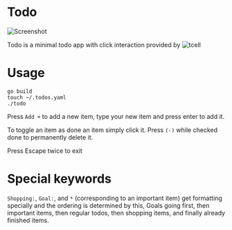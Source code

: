 
# Todo

![Screenshot](https://github.com/kyprifog/todo/blob/master/images/screenshot.png)

Todo is a minimal todo app with click interaction provided by ![tcell](https://github.com/gdamore/tcell)

# Usage

```
go build
touch ~/.todos.yaml
./todo
```
Press `Add +` to add a new item, type your new item and press enter to add it.

To toggle an item as done an item simply click it.  Press `(-)` while checked done to permanently 
delete it.

Press Escape twice to exit

# Special keywords
`Shopping:`, `Goal:`, and `*` (corresponding to an important item) get formatting specially and the ordering is determined by this, Goals going first, then important items, then regular todos, then shopping items, and finally already finished items.
